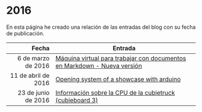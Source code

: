 # 2016

En esta página he creado una relación de las entradas del blog con su fecha de publicación.

| Fecha  | Entrada |
| --: | -- |
| 6 de marzo de 2016 | [Máquina virtual para trabajar con documentos en Markdown - Nueva versión](../2016/maquina_virtual_para_trabajar_con_documentos_en_markdown_-_nueva_version.md) |
| 11 de abril de 2016 | [Opening system of a showcase with arduino](../2016/opening_system_of_a_showcase_with_arduino.md) |
| 23 de junio de 2016 | [Información sobre la CPU de la cubietruck (cubieboard 3)](../2016/informacion_sobre_la_cpu_de_la_cubietruck_cubieboard_3.md) |


